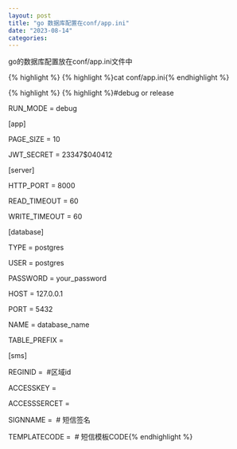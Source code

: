 ```yaml
---
layout: post
title: "go 数据库配置在conf/app.ini"
date: "2023-08-14"
categories: 
---
```

<p>go的数据库配置放在conf/app.ini文件中</p>

{% highlight %}
{% highlight %}cat conf/app.ini{% endhighlight %}

{% highlight %}
{% highlight %}#debug or release

RUN_MODE = debug

[app]

PAGE_SIZE = 10

JWT_SECRET = 23347$040412

[server]

HTTP_PORT = 8000

READ_TIMEOUT = 60

WRITE_TIMEOUT = 60

[database]

TYPE = postgres

USER = postgres

PASSWORD = your_password

HOST = 127.0.0.1

PORT = 5432

NAME = database_name

TABLE_PREFIX =

[sms]

REGINID =&nbsp; #区域id

ACCESSKEY =

ACCESSSERCET =

SIGNNAME =&nbsp; # 短信签名

TEMPLATECODE =&nbsp; # 短信模板CODE{% endhighlight %}

<p>&nbsp;</p>

